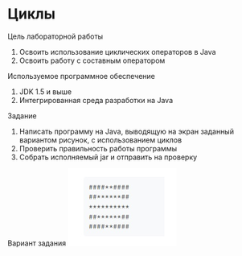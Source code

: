 # Циклы

Цель лабораторной работы
1.	Освоить использование циклических операторов в Java
2.	Освоить работу с составным оператором

Используемое программное обеспечение
1.	JDK 1.5 и выше
2.	Интегрированная среда разработки на Java

Задание
1.	Написать программу на Java, выводящую на экран заданный вариантом рисунок, с использованием циклов
2.	Проверить правильность работы программы
3.	Собрать исполняемый jar и отправить на проверку

Вариант задания
![Image alt](https://github.com/sonikom/Java/blob/%D0%A6%D0%B8%D0%BA%D0%BB%D1%8B/lab2.jpg)
